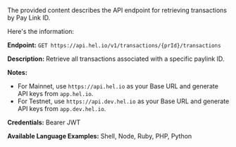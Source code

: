 The provided content describes the API endpoint for retrieving transactions by Pay Link ID.

Here's the information:

**Endpoint:** `GET https://api.hel.io/v1/transactions/{prId}/transactions`

**Description:** Retrieve all transactions associated with a specific paylink ID.

**Notes:**

- For Mainnet, use `https://api.hel.io` as your Base URL and generate API keys from `app.hel.io`.
- For Testnet, use `https://api.dev.hel.io` as your Base URL and generate API keys from `app.dev.hel.io`.

**Credentials:** Bearer JWT

**Available Language Examples:** Shell, Node, Ruby, PHP, Python
